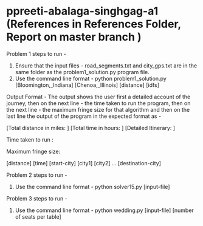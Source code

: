 # ppreeti-abalaga-singhgag-a1 (References in References Folder, Report on master branch )


Problem 1 steps to run - 

1) Ensure that the input files - road_segments.txt and city_gps.txt are in the same folder as the problem1_solution.py program file.
2) Use the command line format - python problem1_solution.py [Bloomington,_Indiana] [Chenoa,_Illinois] [distance] [idfs]

Output Format -
The output shows the user first a detailed account of the journey, then on the next line - the time taken to run the program, then on the next line - the maximum fringe size for that algorithm and then on the last line the output of the program in the expected format as - 

[Total distance in miles: ] [Total time in hours: ] [Detailed Itinerary: ]
 
Time taken to run : 

Maximum fringe size:

[distance] [time] [start-city] [city1] [city2] ... [destination-city]


Problem 2 steps to run - 
1) Use the command line format - python solver15.py [input-file]

Problem 3 steps to run - 
1) Use the command line format - python wedding.py [input-file] [number of seats per table]
